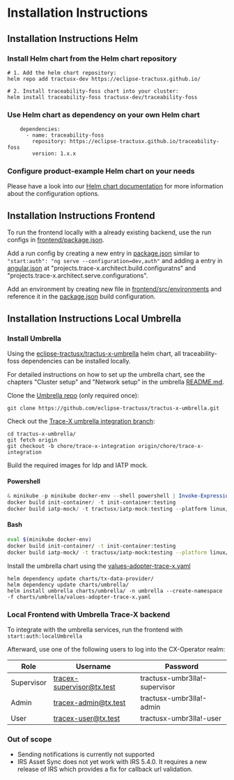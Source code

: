 # Installation Instructions

## Installation Instructions Helm

### Install Helm chart from the Helm chart repository

```
# 1. Add the helm chart repository:
helm repo add tractusx-dev https://eclipse-tractusx.github.io/
```

```
# 2. Install traceability-foss chart into your cluster:
helm install traceability-foss tractusx-dev/traceability-foss
```
### Use Helm chart as dependency on your own Helm chart

```
    dependencies:
      - name: traceability-foss
        repository: https://eclipse-tractusx.github.io/traceability-foss
        version: 1.x.x
```

### Configure product-example Helm chart on your needs

Please have a look into our [Helm chart documentation](charts/traceability-foss/README.md) for more information about the configuration options.

## Installation Instructions Frontend

To run the frontend locally with a already existing backend, use the run configs in [frontend/package.json](frontend/package.json).

Add a run config by creating a new entry in [package.json](frontend/package.json) similar to `"start:auth": "ng serve --configuration=dev,auth"` and adding a entry in [angular.json](frontend/angular.json) at "projects.trace-x.architect.build.configuratns" and "projects.trace-x.architect.serve.configurations".

Add an environment by creating new file in [frontend/src/environments](frontend/src/environments) and reference it in the [package.json](frontend/package.json) build configuration.

## Installation Instructions Local Umbrella

### Install Umbrella

Using the [eclipse-tractusx/tractus-x-umbrella](https://github.com/eclipse-tractusx/tractus-x-umbrella) helm chart, all traceability-foss dependencies can be installed locally.

For detailed instructions on how to set up the umbrella chart, see the chapters "Cluster setup" and "Network setup" in the umbrella [README.md](https://github.com/eclipse-tractusx/tractus-x-umbrella/blob/main/charts/umbrella/README.md).

Clone the [Umbrella repo](https://github.com/eclipse-tractusx/tractus-x-umbrella) (only required once):

```
git clone https://github.com/eclipse-tractusx/tractus-x-umbrella.git
```

Check out the [Trace-X umbrella integration branch](https://github.com/eclipse-tractusx/tractus-x-umbrella/tree/chore/trace-x-integration):

```
cd tractus-x-umbrella/
git fetch origin
git checkout -b chore/trace-x-integration origin/chore/trace-x-integration
```

Build the required images for Idp and IATP mock.

#### Powershell
```powershell
& minikube -p minikube docker-env --shell powershell | Invoke-Expression
docker build init-container/ -t init-container:testing
docker build iatp-mock/ -t tractusx/iatp-mock:testing --platform linux/amd64
```

#### Bash
```bash
eval $(minikube docker-env)
docker build init-container/ -t init-container:testing
docker build iatp-mock/ -t tractusx/iatp-mock:testing --platform linux/amd64
```

Install the umbrella chart using the [values-adopter-trace-x.yaml](https://github.com/eclipse-tractusx/tractus-x-umbrella/blob/chore/trace-x-integration/charts/umbrella/values-adopter-trace-x.yaml)

```
helm dependency update charts/tx-data-provider/
helm dependency update charts/umbrella/
helm install umbrella charts/umbrella/ -n umbrella --create-namespace -f charts/umbrella/values-adopter-trace-x.yaml
```

### Local Frontend with Umbrella Trace-X backend

To integrate with the umbrella services, run the frontend with `start:auth:localUmbrella`

Afterward, use one of the following users to log into the CX-Operator realm:

| Role       | Username                  | Password                      |
|------------|---------------------------|-------------------------------|
| Supervisor | tracex-supervisor@tx.test | tractusx-umbr3lla!-supervisor |
| Admin      | tracex-admin@tx.test      | tractusx-umbr3lla!-admin      |
| User       | tracex-user@tx.test       | tractusx-umbr3lla!-user       |

### Out of scope

- Sending notifications is currently not supported
- IRS Asset Sync does not yet work with IRS 5.4.0. It requires a new release of IRS which provides a fix for callback url validation.
